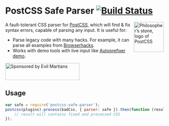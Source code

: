 # PostCSS Safe Parser [![Build Status][ci-img]][ci]

<img align="right" width="95" height="95"
     title="Philosopher’s stone, logo of PostCSS"
     src="http://postcss.github.io/postcss/logo.svg">

A fault-tolerant CSS parser for [PostCSS], which will find & fix syntax errors,
capable of parsing any input. It is useful for:

* Parse legacy code with many hacks. For example, it can parse all examples
  from [Browserhacks].
* Works with demo tools with live input like [Autoprefixer demo].

[Autoprefixer demo]: http://simevidas.jsbin.com/gufoko/quiet
[Browserhacks]:      http://browserhacks.com/
[PostCSS]:           https://github.com/postcss/postcss
[ci-img]:            https://img.shields.io/travis/postcss/postcss-safe-parser.svg
[ci]:                https://travis-ci.org/postcss/postcss-safe-parser

<a href="https://evilmartians.com/?utm_source=postcss">
<img src="https://evilmartians.com/badges/sponsored-by-evil-martians.svg" alt="Sponsored by Evil Martians" width="236" height="54">
</a>

## Usage

```js
var safe = require('postcss-safe-parser');
postcss(plugins).process(badCss, { parser: safe }).then(function (result) {
    // result will contains fixed and processed CSS
});
```
